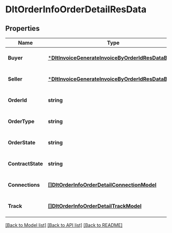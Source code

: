 # DltOrderInfoOrderDetailResData

## Properties
Name | Type | Description | Notes
------------ | ------------- | ------------- | -------------
**Buyer** | [***DltInvoiceGenerateInvoiceByOrderIdResDataBuyer**](dltInvoiceGenerateInvoiceByOrderIdRes_data_buyer.md) |  | [optional] [default to null]
**Seller** | [***DltInvoiceGenerateInvoiceByOrderIdResDataBuyer**](dltInvoiceGenerateInvoiceByOrderIdRes_data_buyer.md) |  | [optional] [default to null]
**OrderId** | **string** |  | [optional] [default to null]
**OrderType** | **string** |  | [optional] [default to null]
**OrderState** | **string** |  | [optional] [default to null]
**ContractState** | **string** |  | [optional] [default to null]
**Connections** | [**[]DltOrderInfoOrderDetailConnectionModel**](dltOrderInfoOrderDetailConnectionModel.md) |  | [optional] [default to null]
**Track** | [**[]DltOrderInfoOrderDetailTrackModel**](dltOrderInfoOrderDetailTrackModel.md) |  | [optional] [default to null]

[[Back to Model list]](../README.md#documentation-for-models) [[Back to API list]](../README.md#documentation-for-api-endpoints) [[Back to README]](../README.md)

